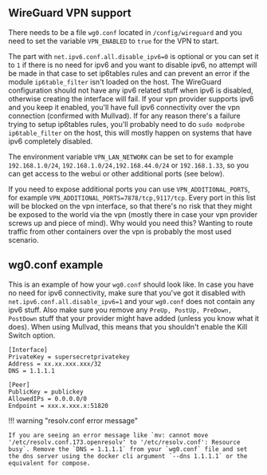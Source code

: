 ## WireGuard VPN support

There needs to be a file `wg0.conf` located in `/config/wireguard` and you need to set the variable `VPN_ENABLED` to `true` for the VPN to start.

The part with `net.ipv6.conf.all.disable_ipv6=0` is optional or you can set it to `1` if there is no need for ipv6 and you want to disable ipv6, no attempt will be made in that case to set ip6tables rules and can prevent an error if the module `ip6table_filter` isn't loaded on the host. The WireGuard configuration should not have any ipv6 related stuff when ipv6 is disabled, otherwise creating the interface will fail. If your vpn provider supports ipv6 and you keep it enabled, you'll have full ipv6 connectivity over the vpn connection (confirmed with Mullvad). If for any reason there's a failure trying to setup ip6tables rules, you'll probably need to do `sudo modprobe ip6table_filter` on the host, this will mostly happen on systems that have ipv6 completely disabled.

The environment variable `VPN_LAN_NETWORK` can be set to for example `192.168.1.0/24`, `192.168.1.0/24,192.168.44.0/24` or `192.168.1.33`, so you can get access to the webui or other additional ports (see below).

If you need to expose additional ports you can use `VPN_ADDITIONAL_PORTS`, for example `VPN_ADDITIONAL_PORTS=7878/tcp,9117/tcp`. Every port in this list will be blocked on the vpn interface, so that there's no risk that they might be exposed to the world via the vpn (mostly there in case your vpn provider screws up and piece of mind). Why would you need this? Wanting to route traffic from other containers over the vpn is probably the most used scenario.

## wg0.conf example

This is an example of how your `wg0.conf` should look like. In case you have no need for ipv6 connectivity, make sure that you've got it disabled with `net.ipv6.conf.all.disable_ipv6=1` and your `wg0.conf` does not contain any ipv6 stuff. Also make sure you remove any `PreUp, PostUp, PreDown, PostDown` stuff that your provider might have added (unless you know what it does). When using Mullvad, this means that you shouldn't enable the Kill Switch option.

```text
[Interface]
PrivateKey = supersecretprivatekey
Address = xx.xx.xxx.xxx/32
DNS = 1.1.1.1

[Peer]
PublicKey = publickey
AllowedIPs = 0.0.0.0/0
Endpoint = xxx.x.xxx.x:51820
```

!!! warning "resolv.conf error message"

    If you are seeing an error message like `mv: cannot move '/etc/resolv.conf.173.openresolv' to '/etc/resolv.conf': Resource busy`. Remove the `DNS = 1.1.1.1` from your `wg0.conf` file and set the dns server using the docker cli argument `--dns 1.1.1.1` or the equivalent for compose.
